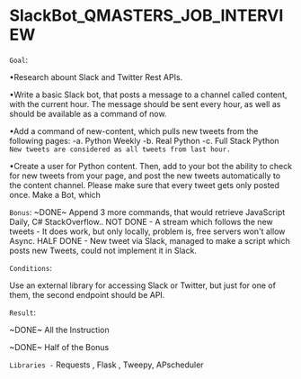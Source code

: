 # SlackBot_QMASTERS_JOB_INTERVIEW

`Goal`:


•Research abount Slack and Twitter Rest APIs.

•Write a basic Slack bot, that posts a message to a channel called content, with the current hour.
The message should be sent every hour, as well as should be available as a command of now.


•Add a command of new-content, which pulls new tweets from the following pages:
-a. Python Weekly
-b. Real Python
-c. Full Stack Python
`New tweets are considered as all tweets from last hour.`

•Create a user for Python content. Then, add to your bot the ability to check for new tweets from
your page, and post the new tweets automatically to the content channel. Please make sure that
every tweet gets only posted once.
Make a Bot, which

`Bonus`:
~DONE~ Append 3 more commands, that would retrieve JavaScript Daily, C# StackOverflow..
NOT DONE - A stream which follows the new tweets - It does work, but only locally, problem is, free servers won't allow Async.
HALF DONE - New tweet via Slack, managed to make a script which posts new Tweets, could not implement it in Slack.



`Conditions`:

Use an external library for accessing Slack or Twitter, but just for one of them, the second endpoint should be API.

`Result`:

~DONE~ All the Instruction

~DONE~ Half of the Bonus


`Libraries -` 
Requests , Flask , Tweepy, APscheduler
